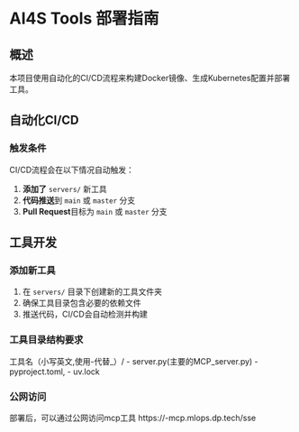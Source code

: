 # AI4S Tools 部署指南

## 概述

本项目使用自动化的CI/CD流程来构建Docker镜像、生成Kubernetes配置并部署工具。


## 自动化CI/CD

### 触发条件

CI/CD流程会在以下情况自动触发：

1. **添加了** `servers/` 新工具
2. **代码推送**到 `main` 或 `master` 分支
3. **Pull Request**目标为 `main` 或 `master` 分支



## 工具开发

### 添加新工具

1. 在 `servers/` 目录下创建新的工具文件夹
2. 确保工具目录包含必要的依赖文件
3. 推送代码，CI/CD会自动检测并构建


### 工具目录结构要求

工具名（小写英文,使用-代替_）/
    - server.py(主要的MCP_server.py)
    - pyproject.toml,
    - uv.lock

### 公网访问

部署后，可以通过公网访问mcp工具
https://<tool-name>-mcp.mlops.dp.tech/sse

